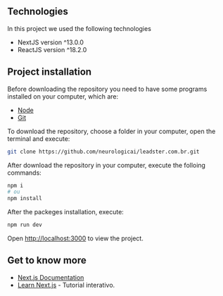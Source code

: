## Technologies

In this project we used the following technologies

* NextJS version ^13.0.0
* ReactJS version ^18.2.0

## Project installation
Before downloading the repository you need to have some programs installed on your computer, which are:
* [Node](https://nodejs.org/en/download/)
* [Git](https://git-scm.com/download/win)

To download the repository, choose a folder in your computer, open the terminal and execute:

```bash
git clone https://github.com/neurologicai/leadster.com.br.git
```

After download the repository in your computer, execute the folloing commands:

```bash
npm i
# ou
npm install
```

After the packeges installation, execute:

```bash
npm run dev
```

Open [http://localhost:3000](http://localhost:3000) to view the project.

## Get to know more

- [Next.js Documentation](https://nextjs.org/docs)
- [Learn Next.js](https://nextjs.org/learn) - Tutorial interativo.

